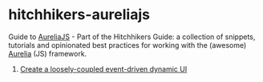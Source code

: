 # hitchhikers-aureliajs
Guide to [AureliaJS](http://aurelia.io) - Part of the Hitchhikers Guide: a collection of snippets, tutorials and opinionated best practices for working with the (awesome) [Aurelia](http://aurelia.io) (JS) framework.

1. [Create a loosely-coupled event-driven dynamic UI](/tutorial-event-aggregating-inspection-window.md)